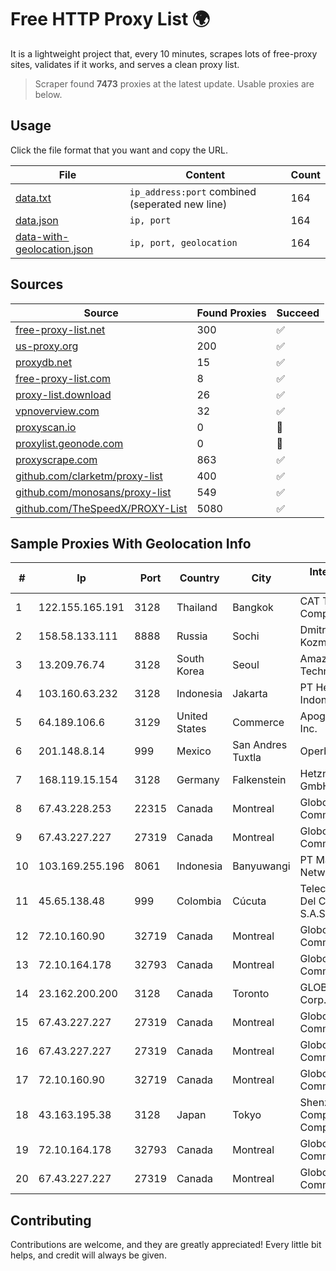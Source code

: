 
# Free HTTP Proxy List 🌍

It is a lightweight project that, every 10 minutes, scrapes lots of free-proxy sites, validates if it works, and serves a clean proxy list.


> Scraper found **7473** proxies at the latest update. Usable proxies are below.

## Usage

Click the file format that you want and copy the URL.


|File|Content|Count|
|----|-------|-----|
|[data.txt](https://raw.githubusercontent.com/themiralay/Proxy-List-World/master/data.txt)|`ip_address:port` combined (seperated new line)|164|
|[data.json](https://raw.githubusercontent.com/themiralay/Proxy-List-World/master/data.json)|`ip, port`|164|
|[data-with-geolocation.json](https://raw.githubusercontent.com/themiralay/Proxy-List-World/master/data-with-geolocation.json)|`ip, port, geolocation`|164|

## Sources

|Source|Found Proxies|Succeed|
|------|-------------|-------|
|[free-proxy-list.net](https://free-proxy-list.net)|300|✅|
|[us-proxy.org](https://www.us-proxy.org)|200|✅|
|[proxydb.net](http://proxydb.net)|15|✅|
|[free-proxy-list.com](https://free-proxy-list.com/?page=&port=&type%5B%5D=http&type%5B%5D=https&up_time=0&search=Search)|8|✅|
|[proxy-list.download](https://www.proxy-list.download/HTTP)|26|✅|
|[vpnoverview.com](https://vpnoverview.com/privacy/anonymous-browsing/free-proxy-servers)|32|✅|
|[proxyscan.io](https://www.proxyscan.io)|0|🚫|
|[proxylist.geonode.com](https://proxylist.geonode.com/api/proxy-list?limit=300&page=1&sort_by=lastChecked&sort_type=desc&protocols=http,https)|0|🚫|
|[proxyscrape.com](https://api.proxyscrape.com/v2/?request=displayproxies&protocol=http&timeout=10000&country=all&ssl=all&anonymity=all)|863|✅|
|[github.com/clarketm/proxy-list](https://raw.githubusercontent.com/clarketm/proxy-list/master/proxy-list-raw.txt)|400|✅|
|[github.com/monosans/proxy-list](https://raw.githubusercontent.com/monosans/proxy-list/main/proxies/http.txt)|549|✅|
|[github.com/TheSpeedX/PROXY-List](https://raw.githubusercontent.com/TheSpeedX/PROXY-List/master/http.txt)|5080|✅|


## Sample Proxies With Geolocation Info

|#|Ip|Port|Country|City|Internet Service Provider|
|-|--|----|-------|----|-------------------------|
|1|122.155.165.191|3128|Thailand|Bangkok|CAT Telecom Public Company Limited|
|2|158.58.133.111|8888|Russia|Sochi|Dmitriy V. Kozmenko|
|3|13.209.76.74|3128|South Korea|Seoul|Amazon Technologies Inc.|
|4|103.160.63.232|3128|Indonesia|Jakarta|PT Herza Digital Indonesia|
|5|64.189.106.6|3129|United States|Commerce|Apogee Telecom Inc.|
|6|201.148.8.14|999|Mexico|San Andres Tuxtla|Operbes|
|7|168.119.15.154|3128|Germany|Falkenstein|Hetzner Online GmbH|
|8|67.43.228.253|22315|Canada|Montreal|GloboTech Communications|
|9|67.43.227.227|27319|Canada|Montreal|GloboTech Communications|
|10|103.169.255.196|8061|Indonesia|Banyuwangi|PT Master Star Network|
|11|45.65.138.48|999|Colombia|Cúcuta|Telecomunicaciones Del Catatumbo S.A.S|
|12|72.10.160.90|32719|Canada|Montreal|GloboTech Communications|
|13|72.10.164.178|32793|Canada|Montreal|GloboTech Communications|
|14|23.162.200.200|3128|Canada|Toronto|GLOBALTELEHOST Corp.|
|15|67.43.227.227|27319|Canada|Montreal|GloboTech Communications|
|16|67.43.227.227|27319|Canada|Montreal|GloboTech Communications|
|17|72.10.160.90|32719|Canada|Montreal|GloboTech Communications|
|18|43.163.195.38|3128|Japan|Tokyo|Shenzhen Tencent Computer Systems Company Limited|
|19|72.10.164.178|32793|Canada|Montreal|GloboTech Communications|
|20|67.43.227.227|27319|Canada|Montreal|GloboTech Communications|



## Contributing

Contributions are welcome, and they are greatly appreciated! Every
little bit helps, and credit will always be given.

